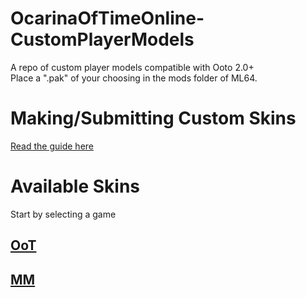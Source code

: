 # OcarinaOfTimeOnline-CustomPlayerModels
A repo of custom player models compatible with Ooto 2.0+ <br />
Place a ".pak" of your choosing in the mods folder of ML64.
# Making/Submitting Custom Skins
[Read the guide here](guide/README.md)

# Available Skins
Start by selecting a game
## [OoT](oot/README.md)
## [MM](mm/README.md)
